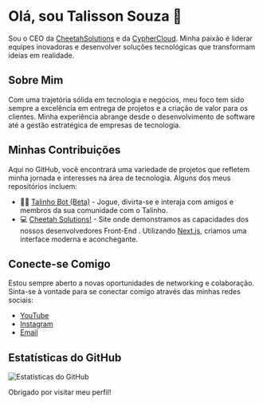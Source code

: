 # Olá, sou Talisson Souza 👋

Sou o CEO da [CheetahSolutions]([https://cheetahsolutions.com](https://github.com/CheetahSolutions)) e da [CypherCloud](https://discord.gg/YpsFzkWQcG). Minha paixão é liderar equipes inovadoras e desenvolver soluções tecnológicas que transformam ideias em realidade.

## Sobre Mim

Com uma trajetória sólida em tecnologia e negócios, meu foco tem sido sempre a excelência em entrega de projetos e a criação de valor para os clientes. Minha experiência abrange desde o desenvolvimento de software até a gestão estratégica de empresas de tecnologia.

## Minhas Contribuições

Aqui no GitHub, você encontrará uma variedade de projetos que refletem minha jornada e interesses na área de tecnologia. Alguns dos meus repositórios incluem:

- 👨‍🚒 [Talinho Bot (Beta)](https://github.com/iSimplez/talinho-bot) - Jogue, divirta-se e interaja com amigos e membros da sua comunidade com o Talinho.
- 💻 [Cheetah Solutions!](https://cheetah-solutions.netlify.app/en) - Site onde demonstramos as capacidades dos nossos desenvolvedores Front-End . Utilizando [Next.js](https://nextjs.org/), criamos uma interface moderna e aconchegante.

## Conecte-se Comigo

Estou sempre aberto a novas oportunidades de networking e colaboração. Sinta-se à vontade para se conectar comigo através das minhas redes sociais:

- [YouTube](https://youtube.com/@TalissonSouza)
- [Instagram](https://www.instagram.com/_talissonzx/)
- [Email](contatotalissonsouza@gmail.com)

## Estatísticas do GitHub

![Estatísticas do GitHub](https://github-readme-stats.vercel.app/api?username=seuusuario&show_icons=true&theme=radical)

Obrigado por visitar meu perfil!
